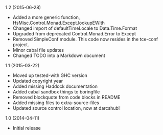 1.2 (2015-06-28)

   * Added a more generic function, HsMisc.Control.Monad.Except.lookupEWith
   * Changed import of defaultTimeLocale to Data.Time.Format
   * Upgraded from deprecated Control.Monad.Error to Except
   * Removed SimpleConf module. This code now resides in the tce-conf project.
   * Minor cabal file updates
   * Changed TODO into a Markdown document


1.1 (2015-03-22)

   * Moved up tested-with GHC version
   * Updated copyright year
   * Added missing Haddock documentation
   * Added cabal sandbox things to boringfile
   * Removed blockquote from code blocks in README
   * Added missing files to extra-source-files
   * Updated source control location, now at darcshub!


1.0 (2014-04-11)

   * Initial release
